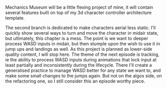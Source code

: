 Mechanics Museum will be a little flexing project of mine, it will contain several features built on top of my 3d character controller architecture template.

The second branch is dedicated to make characters aerial less static. I'll quickly show several ways to turn and move the character in midair state, but ultimately, this chapter is a mess. The point is we want to deeper process WASD inputs in midair, but then stumple upon the wish to use it in jump ups and landings as well. As this project is planned as lower-side quality content, I will stop here. The theme of the next episode is tracking, ie the ability to process WASD inputs during animations that lock input at least partially and inconsistently during the lifecycle. There I'll create a generalised practice to manage WASD better for any state we want to, and make some small changes to the jumps again. But not on the algos side, on the refactoring one, so I still consider this an episode worthy piece.
